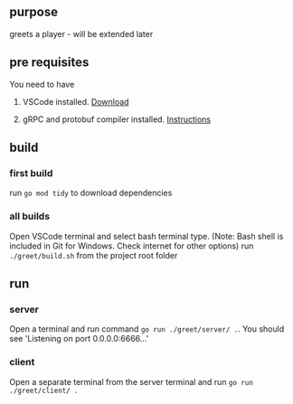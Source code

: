 ## purpose

greets a player - will be extended later

## pre requisites
You need to have

1. VSCode installed. [Download](https://code.visualstudio.com/download)

2. gRPC and protobuf compiler installed. 
[Instructions](https://grpc.io/docs/languages/go/quickstart/)

## build

### first build 
run `go mod tidy` to download dependencies 

### all builds
Open VSCode terminal and select bash terminal type. (Note: Bash shell is included in Git for Windows. Check internet for other options)
run `./greet/build.sh` from the project root folder

## run

### server 
Open a terminal and run command `go run ./greet/server/ .`.
You should see 'Listening on port 0.0.0.0:6666...'

### client
Open a separate terminal from the server terminal and run `go run ./greet/client/ .`
